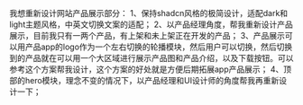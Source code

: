 我想重新设计网站产品展示部分：
1、保持shadcn风格的极简设计，适配dark和light主题风格，中英文切换文案的适配；
2、以产品经理角度，帮我重新设计产品展示，目前我只有一两个产品，有上架和未上架正在开发的产品；
3、产品展示可以用产品app的logo作为一个左右切换的轮播模块，然后用户可以切换，然后切换到的产品就在可以用一个大区域进行展示产品图和产品介绍，以及下载按钮。可以参考这个方案帮我设计，这个方案的好处就是方便后期拓展app产品展示；
4、顶部的hero模块，理念不变的情况下，以产品经理和UI设计师的角度帮我再重新设计一下；